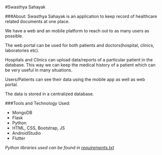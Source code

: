 #Swasthya Sahayak

###About:
Swasthya Sahayak is an application to keep record of healthcare related documents at one place.

We have a web and an mobile platform to reach out to as many users as possible.

The web portal can be used for both patients and doctors(hospital, clinics, laboratories etc).

Hospitals and Clinics can upload data/reports of a particular patient in the database. This way we can keep the medical
history of a patient which can be very useful in many situations.

Users/Patients can see their data using the mobile app as well as web portal.

The data is stored in a centralized database.


###Tools and Technology Used:
* MongoDB
* Flask
* Python
* HTML, CSS, Bootstrap, JS
* AndroidStudio
* Flutter


*Python libraries used can be found in [requirements.txt](requirements.txt)* 

